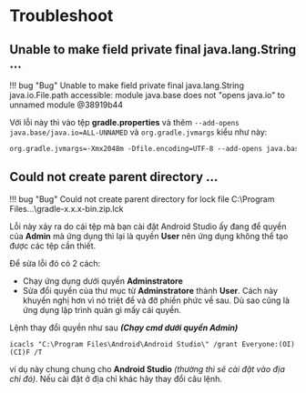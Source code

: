 # Troubleshoot

## Unable to make field private final java.lang.String ...

!!! bug "Bug"
    Unable to make field private final java.lang.String java.io.File.path accessible: module java.base does not "opens java.io" to unnamed module @38919b44

Với lỗi này thì vào tệp __gradle.properties__ và thêm `--add-opens java.base/java.io=ALL-UNNAMED` và `org.gradle.jvmargs` kiểu như này:

```txt
org.gradle.jvmargs=-Xmx2048m -Dfile.encoding=UTF-8 --add-opens java.base/java.io=ALL-UNNAMED
```

## Could not create parent directory ...

!!! bug "Bug"
    Could not create parent directory for lock file C:\Program Files\...\gradle-x.x.x-bin.zip.lck

Lỗi này xảy ra do cái tệp mà bạn cài đặt Android Studio ấy đang để quyền của __Admin__ mà ứng dụng thì lại là quyền __User__ nên ứng dụng không thể tạo được các tệp cần thiết.

Để sửa lỗi đó có 2 cách:

- Chạy ứng dụng dưới quyền __Adminstratore__
- Sửa đổi quyền của thư mục từ __Adminstratore__ thành __User__. Cách này khuyến nghị hơn vì nó triệt để và đỡ phiền phức về sau. Dù sao cũng là ứng dụng lập trình quản gì mấy cái quyền.

Lệnh thay đổi quyền như sau __*(Chạy cmd dưới quyền Admin)*__

```batch
icacls "C:\Program Files\Android\Android Studio\" /grant Everyone:(OI)(CI)F /T
```

ví dụ này chung chung cho __Android Studio__ _(thường thì sẽ cài đặt vào địa chỉ đó)_. Nếu cài đặt ở địa chỉ khác hãy thay đổi câu lệnh.